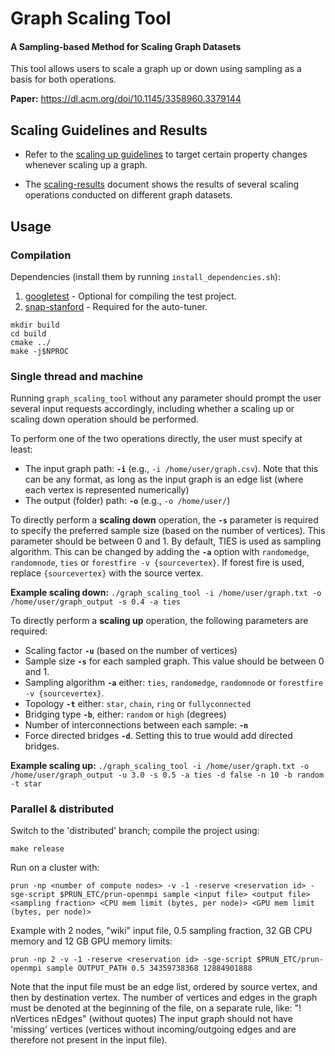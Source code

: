 # Graph Scaling Tool
#### A Sampling-based Method for Scaling Graph Datasets

This tool allows users to scale a graph up or down using sampling as a basis for both operations.

**Paper:** https://dl.acm.org/doi/10.1145/3358960.3379144

## Scaling Guidelines and Results

- Refer to the [scaling up guidelines](docs/scaling-guidelines.pdf) to target certain property changes whenever scaling up a graph.

- The [scaling-results](docs/scaling-results.pdf) document shows the results of several scaling operations conducted on different graph datasets.

## Usage

### Compilation

Dependencies (install them by running `install_dependencies.sh`):
1. [googletest](https://github.com/google/googletest) - Optional for compiling the test project.
2. [snap-stanford](https://github.com/snap-stanford/snap) - Required for the auto-tuner.

```
mkdir build
cd build
cmake ../
make -j$NPROC
```


###  Single thread and machine

Running `graph_scaling_tool` without any parameter should prompt the user several input requests accordingly, including whether a scaling up or scaling down operation should be performed.

To perform one of the two operations directly, the user must specify at least:

- The input graph path: **`-i`** (e.g., `-i /home/user/graph.csv`). Note that this can be any format, as long as the input graph is an edge list (where each vertex is represented numerically)
- The output (folder) path: **`-o`** (e.g., `-o /home/user/`)

To directly perform a **scaling down** operation, the **`-s`** parameter is required to specify the preferred sample size (based on the number of vertices). This parameter should be between 0 and 1.
By default, TIES is used as sampling algorithm. This can be changed by adding the **`-a`** option with `randomedge`, `randomnode`, `ties` or `forestfire -v {sourcevertex}`. If forest fire is used, replace `{sourcevertex}` with the source vertex.

**Example scaling down:** `./graph_scaling_tool -i /home/user/graph.txt -o /home/user/graph_output -s 0.4 -a ties`

To directly perform a **scaling up** operation, the following parameters are required:

- Scaling factor **`-u`** (based on the number of vertices)
- Sample size **`-s`** for each sampled graph. This value should be between 0 and 1.
- Sampling algorithm **`-a`** either:  `ties`, `randomedge`, `randomnode` or `forestfire -v {sourcevertex}`.
- Topology **`-t`** either: `star`, `chain`, `ring` or `fullyconnected`
- Bridging type **`-b`**, either: `random` or `high` (degrees)
- Number of interconnections between each sample: **`-n`**
- Force directed bridges **`-d`**. Setting this to true would add directed bridges.

**Example scaling up:**
`./graph_scaling_tool -i /home/user/graph.txt -o /home/user/graph_output -u 3.0 -s 0.5 -a ties -d false -n 10 -b random -t star
`

### Parallel & distributed

Switch to the 'distributed' branch; compile the project using:

    make release

Run on a cluster with:

    prun -np <number of compute nodes> -v -1 -reserve <reservation id> -sge-script $PRUN_ETC/prun-openmpi sample <input file> <output file> <sampling fraction> <CPU mem limit (bytes, per node)> <GPU mem limit (bytes, per node)>

Example with 2 nodes, "wiki" input file, 0.5 sampling fraction, 32 GB CPU memory and 12 GB GPU memory limits:

    prun -np 2 -v -1 -reserve <reservation id> -sge-script $PRUN_ETC/prun-openmpi sample OUTPUT_PATH 0.5 34359738368 12884901888

Note that the input file must be an edge list, ordered by source vertex, and then by destination vertex. The number of vertices and edges in the graph must be denoted at the beginning of the file, on a separate rule, like:
"! nVertices nEdges" (without quotes)
The input graph should not have 'missing' vertices (vertices without incoming/outgoing edges and are therefore not present in the input file). 